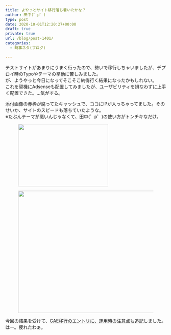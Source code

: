 ```yaml
---
title: よやっとサイト移行落ち着いたかな？
author: 田中(゜p゜)
type: post
date: 2020-10-01T12:20:27+00:00
draft: true
private: true
url: /blog/post-1401/
categories:
  - 時事ネタ(ブログ)

---
```

テストサイトがあまりにうまく行ったので、勢いで移行しちゃいましたが、デプロイ時のTypoやテーマの挙動に苦しみました。  
が、ようやっと今日になってそこそこ納得行く結果になったかもしれない。  
これを契機にAdsenseも配置してみましたが、ユーザビリティを損なわずに上手く配置できた。…気がする。  
  
添付画像の赤枠が腐ってたキャッシュで、ココにIPが入っちゃってました。そのせいか、サイトのスピードも落ちていたような。  
※たぶんテーマが悪いんじゃなくて、田中(゜p゜)の使い方がトンチキなだけ。

<div class="wp-block-image">
  <figure class="aligncenter size-large is-resized"><img loading="lazy" src="/wp-content/uploads/2020/10/image.png" alt="" class="wp-image-1402" width="282" height="196" srcset="https://tmp-net.biz/wp-content/uploads/2020/10/image.png 359w, https://tmp-net.biz/wp-content/uploads/2020/10/image-300x208.png 300w" sizes="(max-width: 282px) 100vw, 282px" /></figure>
</div><figure class="wp-block-image size-large">

<img loading="lazy" width="1024" height="384" src="/wp-content/uploads/2020/10/image-1-1024x384.png" alt="" class="wp-image-1403" srcset="https://tmp-net.biz/wp-content/uploads/2020/10/image-1-1024x384.png 1024w, https://tmp-net.biz/wp-content/uploads/2020/10/image-1-300x113.png 300w, https://tmp-net.biz/wp-content/uploads/2020/10/image-1-768x288.png 768w, https://tmp-net.biz/wp-content/uploads/2020/10/image-1.png 1168w" sizes="(max-width: 1024px) 100vw, 1024px" /> </figure> 

今回の結果を受けて、[GAE移行のエントリに、運用時の注意点も追記][1]しました。  
はー。疲れたわぁ。

 [1]: /?p=1104/